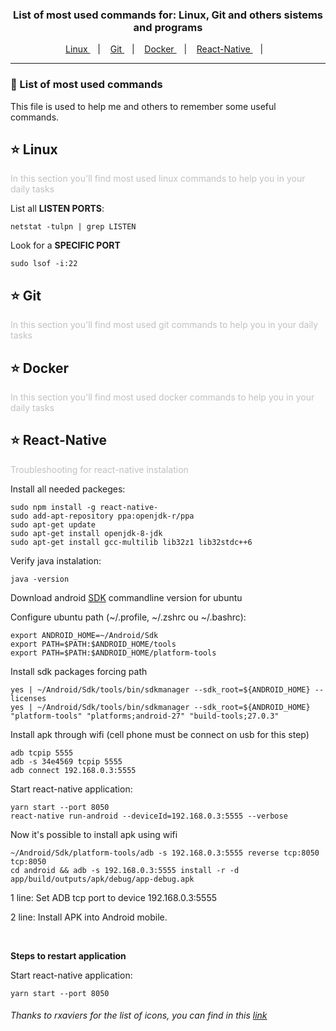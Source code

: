 <h3 align="center">
   List of most used commands for: Linux, Git and others sistems and programs
</h3>

<p align="center">
  <a href="#star-linux">
    Linux
  </a>&nbsp;&nbsp;&nbsp;|&nbsp;&nbsp;&nbsp;
  <a href="#star-git">
    Git
  </a>&nbsp;&nbsp;&nbsp;|&nbsp;&nbsp;&nbsp;
  <a href="#star-docker">
    Docker
  </a>&nbsp;&nbsp;&nbsp;|&nbsp;&nbsp;&nbsp;
  <a href="#star-react-native">
    React-Native
  </a>&nbsp;&nbsp;&nbsp;|&nbsp;&nbsp;&nbsp;
</p>

***


### :pushpin: List of most used commands
This file is used to help me and others to remember some useful commands.



## :star: Linux
<p style='color:#c1c1c1'>
  In this section you'll find most used linux commands to help you in your daily tasks
</p>

List all **LISTEN PORTS**:
```
netstat -tulpn | grep LISTEN
```

Look for a **SPECIFIC PORT**
```
sudo lsof -i:22
```

## :star: Git
<p style='color:#c1c1c1'>
  In this section you'll find most used git commands to help you in your daily tasks
</p>


## :star: Docker
<p style='color:#c1c1c1'>
  In this section you'll find most used docker commands to help you in your daily tasks
</p>

## :star: React-Native
<p style='color:#c1c1c1'>
  Troubleshooting for react-native instalation
</p>

Install all needed packeges:
  ```
  sudo npm install -g react-native-
  sudo add-apt-repository ppa:openjdk-r/ppa
  sudo apt-get update
  sudo apt-get install openjdk-8-jdk
  sudo apt-get install gcc-multilib lib32z1 lib32stdc++6 
  ```

  Verify java instalation:
  ```
  java -version
  ```

  Download android [SDK][sdk] commandline version for ubuntu

  Configure ubuntu path (~/.profile, ~/.zshrc ou ~/.bashrc):
  ```
  export ANDROID_HOME=~/Android/Sdk
  export PATH=$PATH:$ANDROID_HOME/tools
  export PATH=$PATH:$ANDROID_HOME/platform-tools
  ```

  Install sdk packages forcing path
  ```
  yes | ~/Android/Sdk/tools/bin/sdkmanager --sdk_root=${ANDROID_HOME} --licenses
  yes | ~/Android/Sdk/tools/bin/sdkmanager --sdk_root=${ANDROID_HOME} "platform-tools" "platforms;android-27" "build-tools;27.0.3"
  ```

  Install apk through wifi (cell phone must be connect on usb for this step)
  ```
  adb tcpip 5555
  adb -s 34e4569 tcpip 5555
  adb connect 192.168.0.3:5555
  ```
  
  Start react-native application:
  ```
  yarn start --port 8050
  react-native run-android --deviceId=192.168.0.3:5555 --verbose  
  ```

  Now it's possible to install apk using wifi
  ```
  ~/Android/Sdk/platform-tools/adb -s 192.168.0.3:5555 reverse tcp:8050 tcp:8050
  cd android && adb -s 192.168.0.3:5555 install -r -d app/build/outputs/apk/debug/app-debug.apk 
  ```
  <p>
    1 line: Set ADB tcp port to device 192.168.0.3:5555
  </p>
  <p>
    2 line: Install APK into Android mobile.
  </p>
  <br />

  <b>Steps to restart application</b>

  Start react-native application:
  ```
  yarn start --port 8050
  ```


###### Thanks to rxaviers for the list of icons, you can find in this [link][icons-url]

<!-- Markdown link & img dfn's -->
[icons-url]: https://gist.github.com/rxaviers/7360908
[sdk]: https://developer.android.com/studio/#downloads